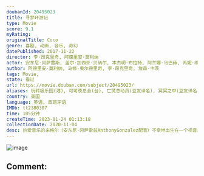 ```yaml
---
doubanId: 20495023
title: 寻梦环游记
type: Movie
score: 9.1
myRating: 
originalTitle: Coco
genre: 喜剧, 动画, 音乐, 奇幻
datePublished: 2017-11-22
director: 李·昂克里奇, 阿德里安·莫利纳
actor: 安东尼·冈萨雷斯, 盖尔·加西亚·贝纳尔, 本杰明·布拉特, 阿兰娜·乌巴赫, 芮妮·维克托, 杰米·卡米尔, 阿方索·阿雷奥, 赫伯特·西古恩萨, 加布里埃尔·伊格莱西亚斯, 隆巴多·博伊尔, 安娜·奥菲丽亚·莫吉亚, 娜塔丽·科尔多瓦, 赛琳娜·露娜, 爱德华·詹姆斯·奥莫斯, 索菲亚·伊斯皮诺萨, 卡拉·梅迪纳, 黛娅娜·欧特里, 路易斯·瓦尔德斯, 布兰卡·阿拉切利, 萨尔瓦多·雷耶斯, 切奇·马林, 奥克塔维·索利斯, 约翰·拉岑贝格, 以利亚·罗德里格斯, 石桥阳彩
author: 阿德里安·莫利纳, 马修·奥尔德里奇, 李·昂克里奇, 詹森·卡茨
tags: Movie, 
state: 看过
url: https://movie.douban.com/subject/20495023/
aliases: 玩转极乐园(港), 可可夜总会(台), 亡灵总动员(豆友译名), 冥冥之中(豆友译名), 墨西哥亡灵节, 可可
country: 美国
language: 英语, 西班牙语
IMDb: tt2380307
time: 105分钟
createTime: 2023-01-24 01:13:18
collectionDate: 2020-11-04
desc: 热爱音乐的米格尔（安东尼·冈萨雷兹AnthonyGonzalez配音）不幸地出生在一个视音乐为洪水猛兽的大家庭之中，一家人只盼着米格尔快快长大，好继承家里传承了数代的制鞋产业。一年一度的亡灵节即...
---
```


![image](p2614500706.jpg)

Comment: 
---

